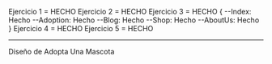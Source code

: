 Ejercicio 1 = HECHO
Ejercicio 2 = HECHO
Ejercicio 3 = HECHO {
    --Index: Hecho
    --Adoption: Hecho
    --Blog: Hecho
    --Shop: Hecho
    --AboutUs: Hecho
}
Ejercicio 4 = HECHO
Ejercicio 5 = HECHO

-----------------------

Diseño de Adopta Una Mascota
